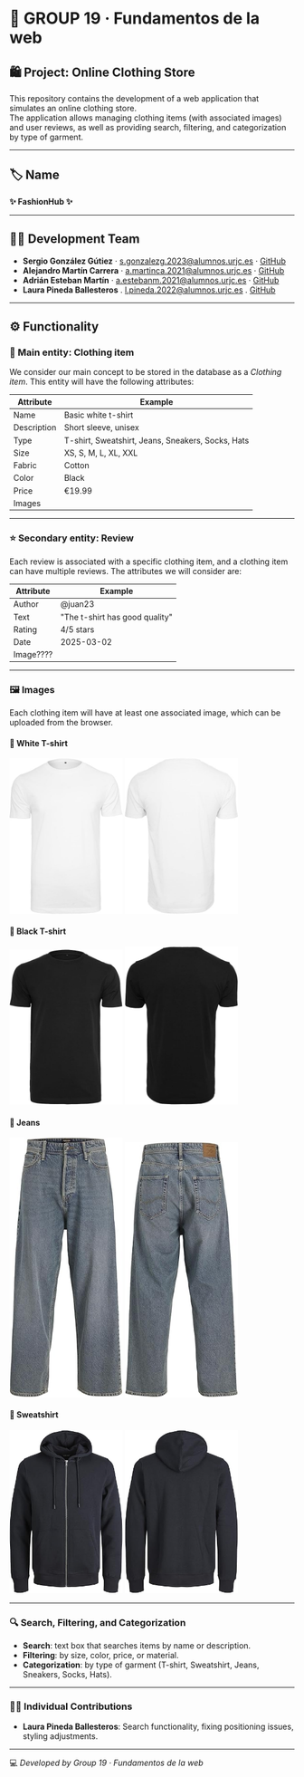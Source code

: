 # 👕 GROUP 19 · Fundamentos de la web  
## 🛍️ Project: Online Clothing Store  

This repository contains the development of a web application that simulates an online clothing store.  
The application allows managing clothing items (with associated images) and user reviews, as well as providing search, filtering, and categorization by type of garment.

---

## 🏷️ Name  
**✨ FashionHub ✨**

---

## 👨‍💻 Development Team  
- **Sergio González Gútiez** · s.gonzalezg.2023@alumnos.urjc.es · [GitHub](https://github.com/sergiomadrz)  
- **Alejandro Martín Carrera** · a.martinca.2021@alumnos.urjc.es · [GitHub](https://github.com/alejandromartincarrera)  
- **Adrián Esteban Martín** · a.estebanm.2021@alumnos.urjc.es · [GitHub](https://github.com/aadri-2003)
- **Laura Pineda Ballesteros** . l.pineda.2022@alumnos.urjc.es . [GitHub](https://github.com/lauraxpb)

---

## ⚙️ Functionality  

### 👕 Main entity: **Clothing item**  
We consider our main concept to be stored in the database as a *Clothing item*. This entity will have the following attributes:

| Attribute   | Example                        |
|------------|--------------------------------|
| Name       | Basic white t-shirt            |
| Description| Short sleeve, unisex           |
| Type       | T-shirt, Sweatshirt, Jeans, Sneakers, Socks, Hats     |
| Size       | XS, S, M, L, XL, XXL           |
| Fabric     | Cotton                         |
| Color      | Black                          |
| Price      | €19.99                         |
| Images     |                                |

---

### ⭐ Secondary entity: **Review**  
Each review is associated with a specific clothing item, and a clothing item can have multiple reviews. The attributes we will consider are:  

| Attribute | Example                             |
|-----------|-------------------------------------|
| Author    | @juan23                             |
| Text      | "The t-shirt has good quality"      |
| Rating    | 4/5 stars                           |
| Date      | 2025-03-02                          |
| Image???? |                                     |

---

### 🖼️ Images  
Each clothing item will have at least one associated image, which can be uploaded from the browser.  

#### 👕 White T-shirt

<img src="images/camiseta1_1.jpg" width="200px" />
<img src="images/camiseta1_2.jpg" width="200px" />

#### 🖤 Black T-shirt

<img src="images/camiseta2_1.jpg" width="200px" />
<img src="images/camiseta2_2.jpg" width="200px" />

#### 👖 Jeans

<img src="images/vaquero1_1.jpg" width="200px" />
<img src="images/vaquero1_2.jpg" width="200px" />

#### 🧥 Sweatshirt

<img src="images/sudadera1_1.jpg" width="200px" />
<img src="images/sudadera1_2.jpg" width="200px" />

---

### 🔍 Search, Filtering, and Categorization  
- **Search**: text box that searches items by name or description.  
- **Filtering**: by size, color, price, or material.  
- **Categorization**: by type of garment (T-shirt, Sweatshirt, Jeans, Sneakers, Socks, Hats).  

---

### 👩‍🎨 Individual Contributions  
- **Laura Pineda Ballesteros**: Search functionality, fixing positioning issues, styling adjustments.

---

💻 *Developed by Group 19 · Fundamentos de la web*
